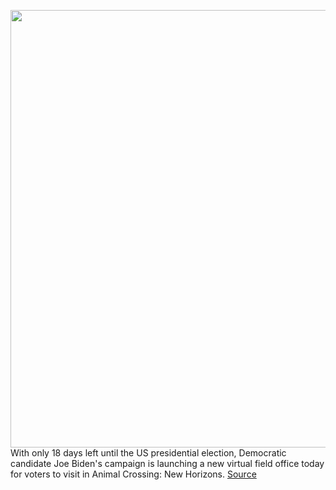 <img src='https://cdn.vox-cdn.com/thumbor/tsVQkr4Ce7Cjt7Hck6tLzIXGdMk=/0x0:960x540/1200x800/filters:focal(404x194:556x346)/cdn.vox-cdn.com/uploads/chorus_image/image/67643593/121695863_3784719188205474_140264287572871591_o.0.jpg' width='700px' /><br/>
With only 18 days left until the US presidential election, Democratic candidate Joe Biden's campaign is launching a new virtual field office today for voters to visit in Animal Crossing: New Horizons.
<a href='https://www.theverge.com/2020/10/16/21519505/joe-biden-animal-crossing-new-horizons-biden-hq-campaign-election'> Source <a/>